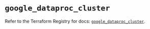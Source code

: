 # `google_dataproc_cluster`

Refer to the Terraform Registry for docs: [`google_dataproc_cluster`](https://registry.terraform.io/providers/hashicorp/google/5.43.1/docs/resources/dataproc_cluster).
